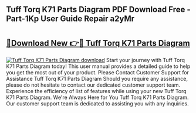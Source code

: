 ## Tuff Torq K71 Parts Diagram PDF Download Free - Part-1Kp User Guide Repair a2yMr

# <h2><a href="http://dfturv.blite.top/?on=Tuff+Torq+K71+Parts+Diagram">🔗Download New 👉🔴 Tuff Torq K71 Parts Diagram</a></h2>

[![Tuff Torq K71 Parts Diagram download](https://i.imgur.com/lujVjoI.png)](http://dfturv.blite.top/?on=Tuff+Torq+K71+Parts+Diagram)
Start your journey with Tuff Torq K71 Parts Diagram today! This user manual provides a detailed guide to help you get the most out of your product. Please Contact Customer Support for Assistance Tuff Torq K71 Parts Diagram Should you require any assistance, please do not hesitate to contact our dedicated customer support team. Experience the efficiency of list of features while using your new Tuff Torq K71 Parts Diagram. We're Always Here for You Tuff Torq K71 Parts Diagram. Our customer support team is dedicated to assisting you with any inquiries.
